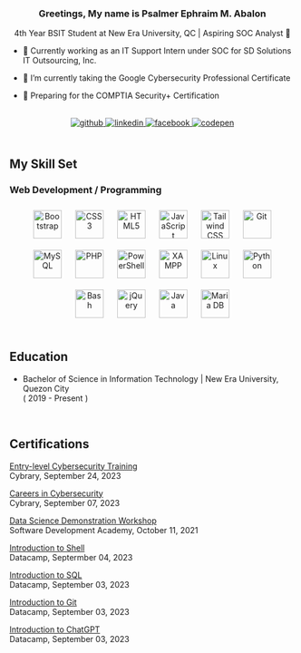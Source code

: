### <div align="center">Greetings, My name is Psalmer Ephraim M. Abalon</div>  
  

 <div align="center">4th Year BSIT Student at New Era University, QC | Aspiring SOC Analyst 🔎</div>  
  

- 🏢 Currently working as an IT Support Intern under SOC for SD Solutions IT Outsourcing, Inc.  
  

-  📕 I’m currently taking the Google Cybersecurity Professional Certificate  
  

- 📆 Preparing for the COMPTIA Security+ Certification  
  

<br/>  

<div align="center">
<a href="https://github.com/pslmr" target="_blank">
<img src=https://img.shields.io/badge/github-%2324292e.svg?&style=for-the-badge&logo=github&logoColor=white alt=github style="margin-bottom: 5px;" />
</a>
<a href="https://linkedin.com/in/abalonpsalmer" target="_blank">
<img src=https://img.shields.io/badge/linkedin-%231E77B5.svg?&style=for-the-badge&logo=linkedin&logoColor=white alt=linkedin style="margin-bottom: 5px;" />
</a>
<a href="https://www.facebook.com/psalmer.abalon" target="_blank">
<img src=https://img.shields.io/badge/facebook-%232E87FB.svg?&style=for-the-badge&logo=facebook&logoColor=white alt=facebook style="margin-bottom: 5px;" />
</a>
<a href="https://codepen.com/pslmr" target="_blank">
<img src=https://img.shields.io/badge/codepen-%23131417.svg?&style=for-the-badge&logo=codepen&logoColor=white alt=codepen style="margin-bottom: 5px;" />
</a>  
</div>  
  

<br/>  


## My Skill Set  


### Web Development / Programming  
<div align="center">  
<a href="https://getbootstrap.com/docs/3.4/javascript/" target="_blank"><img style="margin: 10px" src="https://profilinator.rishav.dev/skills-assets/bootstrap-plain.svg" alt="Bootstrap" height="50" /></a>  
<a href="https://www.w3schools.com/css/" target="_blank"><img style="margin: 10px" src="https://profilinator.rishav.dev/skills-assets/css3-original-wordmark.svg" alt="CSS3" height="50" /></a>  
<a href="https://en.wikipedia.org/wiki/HTML5" target="_blank"><img style="margin: 10px" src="https://profilinator.rishav.dev/skills-assets/html5-original-wordmark.svg" alt="HTML5" height="50" /></a>  
<a href="https://www.javascript.com/" target="_blank"><img style="margin: 10px" src="https://profilinator.rishav.dev/skills-assets/javascript-original.svg" alt="JavaScript" height="50" /></a>  
<a href="https://www.tailwindcss.com/" target="_blank"><img style="margin: 10px" src="https://profilinator.rishav.dev/skills-assets/tailwindcss.svg" alt="Tailwind CSS" height="50" /></a>  
<a href="https://github.com/" target="_blank"><img style="margin: 10px" src="https://profilinator.rishav.dev/skills-assets/git-scm-icon.svg" alt="Git" height="50" /></a>  
<a href="https://www.mysql.com/" target="_blank"><img style="margin: 10px" src="https://profilinator.rishav.dev/skills-assets/mysql-original-wordmark.svg" alt="MySQL" height="50" /></a>  
<a href="https://www.php.net/" target="_blank"><img style="margin: 10px" src="https://profilinator.rishav.dev/skills-assets/php-original.svg" alt="PHP" height="50" /></a>  
<a href="https://docs.microsoft.com/en-us/powershell/" target="_blank"><img style="margin: 10px" src="https://profilinator.rishav.dev/skills-assets/powershell.png" alt="PowerShell" height="50" /></a>  
<a href="https://www.apachefriends.org/" target="_blank"><img style="margin: 10px" src="https://profilinator.rishav.dev/skills-assets/xampp.png" alt="XAMPP" height="50" /></a>  
<a href="https://www.linux.org/" target="_blank"><img style="margin: 10px" src="https://profilinator.rishav.dev/skills-assets/linux-original.svg" alt="Linux" height="50" /></a>  
<a href="https://www.python.org/" target="_blank"><img style="margin: 10px" src="https://profilinator.rishav.dev/skills-assets/python-original.svg" alt="Python" height="50" /></a>  
<a href="https://www.gnu.org/software/bash/" target="_blank"><img style="margin: 10px" src="https://profilinator.rishav.dev/skills-assets/gnu_bash-icon.svg" alt="Bash" height="50" /></a>  
<a href="https://jquery.com/" target="_blank"><img style="margin: 10px" src="https://profilinator.rishav.dev/skills-assets/jquery.png" alt="jQuery" height="50" /></a>  
<a href="https://www.java.com/" target="_blank"><img style="margin: 10px" src="https://profilinator.rishav.dev/skills-assets/java-original-wordmark.svg" alt="Java" height="50" /></a>  
<a href="https://mariadb.org/" target="_blank"><img style="margin: 10px" src="https://profilinator.rishav.dev/skills-assets/mariadb.png" alt="Maria DB" height="50" /></a>  
</div>  

<br/>  


## Education  
- Bachelor of Science in Information Technology | New Era University, Quezon City  
( 2019 - Present )
  
  

<div align="center"></div>  
  

<br/>  


## Certifications  
[Entry-level Cybersecurity Training](https://drive.google.com/file/d/1f8VJVzKTEutEdywjZPwYSA1U2Qx0EJO1/view?usp=sharing)  
Cybrary, September 24, 2023  
  

[Careers in Cybersecurity](https://drive.google.com/file/d/1gM59yD65yR-sIrMBY3edhcW_CtzARUyl/view?usp=sharing)  
Cybrary, September 07, 2023  
  

[Data Science Demonstration Workshop](https://drive.google.com/file/d/1BIdeKuDzU9djURG_4Me7Kq8Iu2JhlCO3/view?usp=sharing)  
Software Development Academy, October 11, 2021  
  

[Introduction to Shell](https://drive.google.com/file/d/1WjbI7LFlr3OFU4_WmTCCHPdUeQqCf5rO/view?usp=sharing)  
Datacamp, Septermber 04, 2023  
  

[Introduction to SQL](https://drive.google.com/file/d/1ZCKZwJxgsJtiYAK3YVh3BMeB5vrWWZ6g/view?usp=sharing)  
Datacamp, September 03, 2023  
  

[Introduction to Git](https://drive.google.com/file/d/1KDu03GFewADQbzCL1DXYbteGDUOd569M/view?usp=sharing)  
Datacamp, September 03, 2023  
  

[Introduction to ChatGPT](https://drive.google.com/file/d/1SFjn61xlsOPgCiTV2vWzamPlBgX0VuBt/view?usp=sharing)  
Datacamp, September 03, 2023  

<br />

